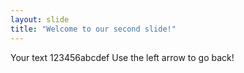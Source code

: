 ```yaml
---
layout: slide
title: "Welcome to our second slide!"
---
```

Your text 123456abcdef
Use the left arrow to go back!
